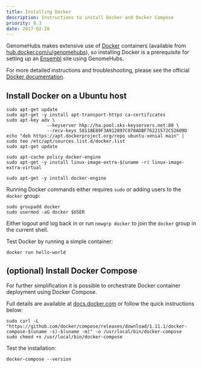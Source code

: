 ```yaml
---
title: Installing Docker
description: Instructions to install Docker and Docker Compose
priority: 0.3
date: 2017-02-28
---
```


GenomeHubs makes extensive use of [Docker](http://www.docker.com) containers 
(available from [hub.docker.com/u/genomehubs](https://hub.docker.com/u/genomehubs)),
so installing Docker is a prerequisite for setting up an [Ensembl](http://ensembl.org) site using GenomeHubs.

For more detailed instructions and troubleshooting, please see the official [Docker documentation](https://docs.docker.com).

## Install Docker on a Ubuntu host

```
sudo apt-get update
sudo apt-get -y install apt-transport-https ca-certificates
sudo apt-key adv \
               --keyserver hkp://ha.pool.sks-keyservers.net:80 \
               --recv-keys 58118E89F3A912897C070ADBF76221572C52609D
echo "deb https://apt.dockerproject.org/repo ubuntu-xenial main" | sudo tee /etc/apt/sources.list.d/docker.list
sudo apt-get update

sudo apt-cache policy docker-engine
sudo apt-get -y install linux-image-extra-$(uname -r) linux-image-extra-virtual

sudo apt-get -y install docker-engine
```

Running Docker commands either requires `sudo` or adding users to the `docker` group:

```
sudo groupadd docker
sudo usermod -aG docker $USER
```

Either logout and log back in or run `newgrp docker` to join the `docker` group in the current shell.

Test Docker by running a simple container:

```
docker run hello-world
```

## (optional) Install Docker Compose

For further simplification it is possible to orchestrate Docker container deployment using Docker Compose.

Full details are available at [docs.docker.com](https://docs.docker.com/compose/overview/) or follow the quick instructions below:

```
sudo curl -L "https://github.com/docker/compose/releases/download/1.11.1/docker-compose-$(uname -s)-$(uname -m)" -o /usr/local/bin/docker-compose
sudo chmod +x /usr/local/bin/docker-compose
```

Test the installation:

```
docker-compose --version
```
